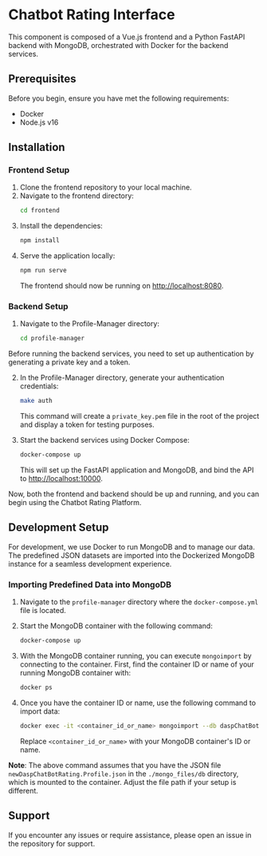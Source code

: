 # Chatbot Rating ​Interface

This component is composed of a Vue.js frontend and a Python FastAPI backend with MongoDB, orchestrated with Docker for the backend services.

## Prerequisites

Before you begin, ensure you have met the following requirements:

- Docker
- Node.js v16

## Installation

### Frontend Setup

1. Clone the frontend repository to your local machine.
2. Navigate to the frontend directory:
    ```sh
    cd frontend
    ```
3. Install the dependencies:
    ```sh
    npm install
    ```
4. Serve the application locally:
    ```sh
    npm run serve
    ```
   The frontend should now be running on [http://localhost:8080](http://localhost:8080).

### Backend Setup

1. Navigate to the Profile-Manager directory:
    ```sh
    cd profile-manager
    ```

Before running the backend services, you need to set up authentication by generating a private key and a token.

2. In the Profile-Manager directory, generate your authentication credentials:
    ```bash
    make auth
    ```
   This command will create a `private_key.pem` file in the root of the project and display a token for testing purposes.

3. Start the backend services using Docker Compose:
    ```sh
    docker-compose up
    ```
   This will set up the FastAPI application and MongoDB, and bind the API to [http://localhost:10000](http://localhost:10000).

Now, both the frontend and backend should be up and running, and you can begin using the Chatbot Rating Platform.


## Development Setup

For development, we use Docker to run MongoDB and to manage our data. The predefined JSON datasets are imported into the Dockerized MongoDB instance for a seamless development experience.


### Importing Predefined Data into MongoDB

1. Navigate to the ```profile-manager``` directory where the `docker-compose.yml` file is located.
2. Start the MongoDB container with the following command:

    ```sh
    docker-compose up
    ```

3. With the MongoDB container running, you can execute `mongoimport` by connecting to the container. First, find the container ID or name of your running MongoDB container with:

    ```sh
    docker ps
    ```

4. Once you have the container ID or name, use the following command to import data:

    ```sh
    docker exec -it <container_id_or_name> mongoimport --db daspChatBotRating --collection Profile --file /data/db/newDaspChatBotRating.Profile.json --jsonArray --authenticationDatabase admin --username root --password mongo-local-pw
    ```

    Replace `<container_id_or_name>` with your MongoDB container's ID or name.

**Note**: The above command assumes that you have the JSON file `newDaspChatBotRating.Profile.json` in the `./mongo_files/db` directory, which is mounted to the container. Adjust the file path if your setup is different.


## Support

If you encounter any issues or require assistance, please open an issue in the repository for support.

